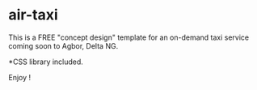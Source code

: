 # air-taxi
This is a FREE "concept design" template for an on-demand taxi service coming soon to Agbor, Delta NG. 

*CSS library included.

Enjoy !
